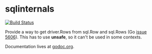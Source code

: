 sqlinternals
============
[![Build Status](https://travis-ci.org/arnehormann/sqlinternals.png?branch=master)](https://travis-ci.org/arnehormann/sqlinternals)

Provide a way to get driver.Rows from sql.Row and sql.Rows (Go [issue 5606](https://code.google.com/p/go/issues/detail?id=5606)).
This has to use **unsafe**, so it can't be used in some contexts.

Documentation lives at [godoc.org](http://godoc.org/github.com/arnehormann/sqlinternals).
